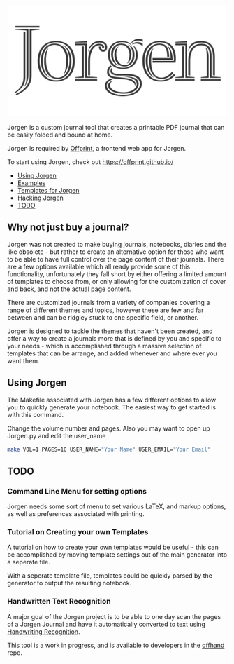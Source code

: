 ![Jorgen](support_files/jorgen.png)

Jorgen is a custom journal tool that creates a printable PDF journal
that can be easily folded and bound at home.

Jorgen is required by [Offprint](https://github.com/offprint/offprint), a frontend web app for Jorgen.

To start using Jorgen, check out <https://offprint.github.io/>

- [Using Jorgen](#using-jorgen)
- [Examples](#examples)
- [Templates for Jorgen](#templates-for-jorgen)
- [Hacking Jorgen](#hacking-jorgen)
- [TODO](#todo)

## Why not just buy a journal?

Jorgen was not created to make buying journals, notebooks, diaries and
the like obsolete - but rather to create an alternative option for
those who want to be able to have full control over the page content
of their journals. There are a few options available which all ready
provide some of this functionality, unfortunately they fall short by
either offering a limited amount of templates to choose from, or only
allowing for the customization of cover and back, and not the actual
page content.

There are customized journals from a variety of companies covering a
range of different themes and topics, however these are few and far
between and can be ridgley stuck to one specific field, or another.

Jorgen is designed to tackle the themes that haven't been created, and
offer a way to create a journals more that is defined by you and
specific to your needs - which is accomplished through a massive
selection of templates that can be arrange, and added whenever and
where ever you want them.

## Using Jorgen

The Makefile associated with Jorgen has a few different options to
allow you to quickly generate your notebook. The easiest way to get
started is with this command.

Change the volume number and pages. Also you may want to open up
Jorgen.py and edit the user_name

```sh
make VOL=1 PAGES=10 USER_NAME="Your Name" USER_EMAIL="Your Email"
```

## TODO

### Command Line Menu for setting options

Jorgen needs some sort of menu to set various LaTeX, and markup
options, as well as preferences associated with printing.

### Tutorial on Creating your own Templates

A tutorial on how to create your own templates would be useful - this
can be accomplished by moving template settings out of the main
generator into a seperate file.

With a seperate template file, templates could be quickly parsed by
the generator to output the resulting notebook.

### Handwritten Text Recognition

A major goal of the Jorgen project is to be able to one day scan the
pages of a Jorgen Journal and have it automatically converted to text
using [Handwriting Recognition](http://en.wikipedia.org/wiki/Handwriting_recognition).

This tool is a work in progress, and is available to
developers in the [offhand](https://github.com/offprint/offhand) repo.
